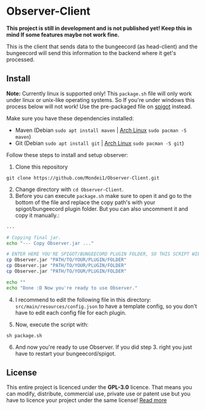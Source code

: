 # Observer-Client
**This project is still in development and is not published yet! Keep this in mind If some features maybe not work fine.**

This is the client that sends data to the bungeecord (as head-client) and the bungeecord will send this
information to the backend where it get's processed.

## Install
**Note:** Currently linux is supported only! This `package.sh` file will only work under linux or unix-like operating systems.
So If you're under windows this process below will not work! Use the pre-packaged file on [spigot]() instead.

Make sure you have these dependencies installed:

* Maven (Debian `sudo apt install maven` | [Arch Linux](https://www.archlinux.org/packages/community/any/maven/) `sudo pacman -S maven`)
* Git (Debian `sudo apt install git` | [Arch Linux](https://www.archlinux.org/packages/extra/x86_64/git/) `sudo pacman -S git`)

Follow these steps to install and setup observer:

1. Clone this repository
```shell
git clone https://github.com/Mondei1/Observer-Client.git
```
2. Change directory with `cd Observer-Client`.
3. Before you can execute `package.sh` make sure to open it and go to the bottom of the file
and replace the copy path's with your spigot/bungeecord plugin folder. But you can also uncomment it and copy it manually.:
```sh
...

# Copying final jar.
echo "--- Copy Observer.jar ..."

# ENTER HERE YOU'RE SPIGOT/BUNGEECORD PLUGIN FOLDER, SO THIS SCRIPT WILL COPY THE FINAL JAR INTO YOUR PLUGINS FOLDER.
cp Observer.jar "PATH/TO/YOUR/PLUGIN/FOLDER"
cp Observer.jar "PATH/TO/YOUR/PLUGIN/FOLDER"
cp Observer.jar "PATH/TO/YOUR/PLUGIN/FOLDER"

echo ""
echo "Done :D Now you're ready to use Observer."
```
4. I recommend to edit the following file in this directory: `src/main/resources/config.json` to have a template config, so you don't have to edit each config file for each plugin.

5. Now, execute the script with:
```
sh package.sh
```
6. And now you're ready to use Observer. If you did step 3. right you just have to restart your bungeecord/spigot.

## License
This entire project is licenced under the **GPL-3.0** licence. That means you can modify, distribute, commercial use, private use or patent use
but you have to licence your project under the same license! [Read more](https://github.com/Mondei1/Observer-Backend/blob/master/LICENSE)